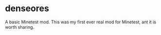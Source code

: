 denseores
=========

A basic Minetest mod.
This was my first ever real mod for Minetest, ant it is worth sharing.
